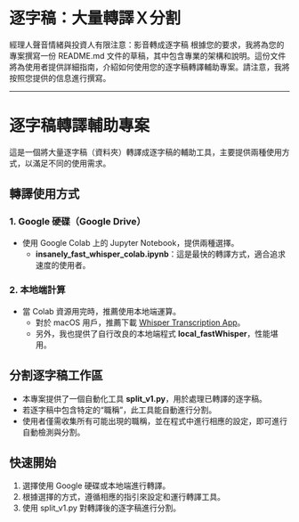 # 逐字稿：大量轉譯Ｘ分割
經理人聲音情緒與投資人有限注意：影音轉成逐字稿
根據您的要求，我將為您的專案撰寫一份 README.md 文件的草稿，其中包含專業的架構和說明。這份文件將為使用者提供詳細指南，介紹如何使用您的逐字稿轉譯輔助專案。請注意，我將按照您提供的信息進行撰寫。

---

# 逐字稿轉譯輔助專案

這是一個將大量逐字稿（資料夾）轉譯成逐字稿的輔助工具，主要提供兩種使用方式，以滿足不同的使用需求。

## 轉譯使用方式

### 1. Google 硬碟（Google Drive）

- 使用 Google Colab 上的 Jupyter Notebook，提供兩種選擇。
  - **insanely_fast_whisper_colab.ipynb**：這是最快的轉譯方式，適合追求速度的使用者。

### 2. 本地端計算

- 當 Colab 資源用完時，推薦使用本地端運算。
  - 對於 macOS 用戶，推薦下載 [Whisper Transcription App](https://apps.apple.com/us/app/whisper-transcription/id1668083311?mt=12)。
  - 另外，我也提供了自行改良的本地端程式 **local_fastWhisper**，性能堪用。

## 分割逐字稿工作區

- 本專案提供了一個自動化工具 **split_v1.py**，用於處理已轉譯的逐字稿。
- 若逐字稿中包含特定的“職稱”，此工具能自動進行分割。
- 使用者僅需收集所有可能出現的職稱，並在程式中進行相應的設定，即可進行自動檢測與分割。

## 快速開始

1. 選擇使用 Google 硬碟或本地端進行轉譯。
2. 根據選擇的方式，遵循相應的指引來設定和運行轉譯工具。
3. 使用 split_v1.py 對轉譯後的逐字稿進行分割。
